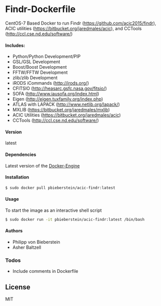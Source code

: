 # Findr-Dockerfile

CentOS-7 Based Docker to run Findr (https://github.com/acic2015/findr), ACIC utilities (https://bitbucket.org/jaredmales/acic), and CCTools (http://ccl.cse.nd.edu/software/)

#### Includes:
- Python/Python Development/PIP 
- GSL/GSL Development 
- Boost/Boost Development 
- FFTW/FFTW Development 
- zlib/zlib Development 
- iRODS iCommands (http://irods.org/) 
- CFITSIO (http://heasarc.gsfc.nasa.gov/fitsio/) 
- SOFA (http://www.iausofa.org/index.html) 
- Eigen (http://eigen.tuxfamily.org/index.php) 
- ATLAS with LAPACK (http://www.netlib.org/lapack/) 
- MXLIB (https://bitbucket.org/jaredmales/mxlib) 
- ACIC Utilities (https://bitbucket.org/jaredmales/acic) 
- CCTools (http://ccl.cse.nd.edu/software/)


#### Version
latest

#### Dependencies
Latest version of the [Docker-Engine]

#### Installation
```sh
$ sudo docker pull pbieberstein/acic-findr:latest
```

#### Usage
To start the image as an interactive shell script
```sh
$ sudo docker run -it pbieberstein/acic-findr:latest /bin/bash
```

#### Authors
- Philipp von Bieberstein
- Asher Baltzell


### Todos

 - Include comments in Dockerfile

License
----

MIT

[//]: # (These are reference links used in the body of this note and get stripped out when the markdown processor does its job. There is no need to format nicely because it shouldn't be seen. Thanks SO - http://stackoverflow.com/questions/4823468/store-comments-in-markdown-syntax)

[Docker-Engine]: <http://docs.docker.com/engine/installation/>

